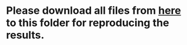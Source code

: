 # Please download all files from [here](https://mailmissouri-my.sharepoint.com/:f:/g/personal/hefe_umsystem_edu/Eh2WXAaZw0VBvNqqOZL-mOoBzAZpBA239qdaBzOopEAWEQ?e=dQvhOb) to this folder for reproducing the results. 